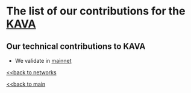 # The list of our contributions for the [KAVA](https://www.kava.io/)

## Our technical contributions to KAVA

- We validate in [mainnet](https://www.mintscan.io/kava/validators/kavavaloper1a7xflafgxct35xhncmat33hp3v58kr3dfly48x)


[<<back to networks](https://github.com/nq4-net/entrance/tree/main/networks)

[<<back to main](https://github.com/nq4-net/entrance)